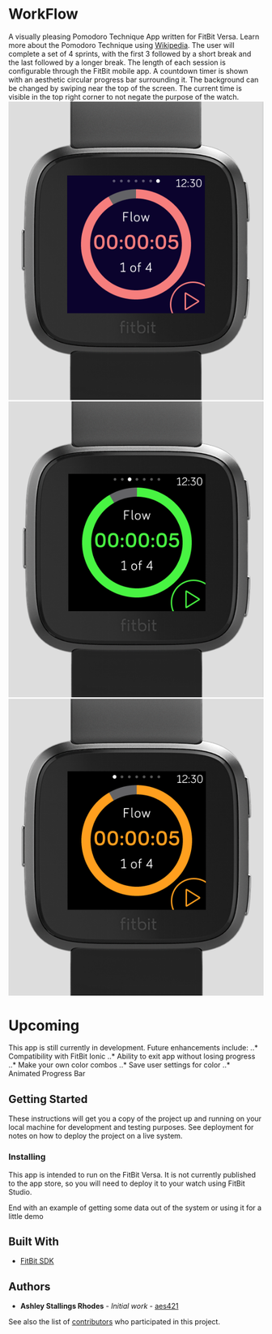 # WorkFlow

A visually pleasing Pomodoro Technique App written for FitBit Versa.  Learn more about the Pomodoro Technique using [Wikipedia](https://en.wikipedia.org/wiki/Pomodoro_Technique).
The user will complete a set of 4 sprints, with the first 3 followed by a short break and the last followed by a longer break.  The length of each session is configurable through the FitBit mobile app.  A countdown timer is shown with an aesthetic circular progress bar surrounding it.  The background can be changed by swiping near the top of the screen.  The current time is visible in the top right corner to not negate the purpose of the watch.
![](https://github.com/aes421/WorkFlow/blob/master/photos/Sample1.PNG?raw=true) 
![](https://github.com/aes421/WorkFlow/blob/master/photos/Sample2.PNG?raw=true) 
![](https://github.com/aes421/WorkFlow/blob/master/photos/Sample3.PNG?raw=true)
# Upcoming
This app is still currently in development.  Future enhancements include:
..* Compatibility with FitBit Ionic
..* Ability to exit app without losing progress
..* Make your own color combos
..* Save user settings for color
..* Animated Progress Bar

## Getting Started

These instructions will get you a copy of the project up and running on your local machine for development and testing purposes. See deployment for notes on how to deploy the project on a live system.

### Installing

This app is intended to run on the FitBit Versa.  It is not currently published to the app store, so you will need to deploy it to your watch using FitBit Studio.

End with an example of getting some data out of the system or using it for a little demo

## Built With

* [FitBit SDK](https://dev.fitbit.com/build/reference/)

## Authors

* **Ashley Stallings Rhodes** - *Initial work* - [aes421](https://github.com/aes421)

See also the list of [contributors](https://github.com/your/project/contributors) who participated in this project.